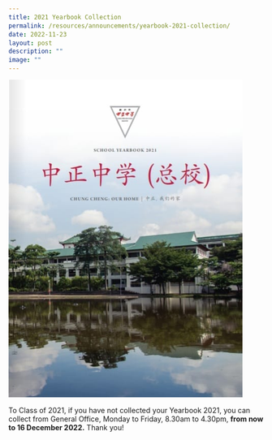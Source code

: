 ```yaml
---
title: 2021 Yearbook Collection
permalink: /resources/announcements/yearbook-2021-collection/
date: 2022-11-23
layout: post
description: ""
image: ""
---
```

![Yearbook 2021](/images/Yearbook%202021%20Collection.jpeg)

To Class of 2021, if you have not collected your Yearbook 2021, you can collect from General Office, Monday to Friday, 8.30am to 4.30pm, **from now to 16 December 2022.** Thank you!